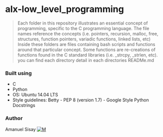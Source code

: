 # alx-low_level_programming
> Each folder in this repository illustrates an essential concept of programming, specific to the C programming language.
> The file names reference the concepts (i.e. pointers, recursion, malloc, free, structures, function pointers, variadic functions, linked lists, etc)
> Inside these folders are files containing bash scripts and functions around that particular concept.
> Some functions are re-creations of functions found in the C standard libraries (i.e. _strcpy, _strlen, etc).
> you can find each directory detail in each directories READMe.md
### Built using
- C
- Python
- OS: Ubuntu 14.04 LTS
- Style guidelines: Betty -  PEP 8 (version 1.7) -  Google Style Python Docstrings
### Author
Amanuel Sisay     [![M](https://upload.wikimedia.org/wikipedia/fr/thumb/c/c8/Twitter_Bird.svg/30px-Twitter_Bird.svg.png)](https://twitter.com/amanabiy_as)

